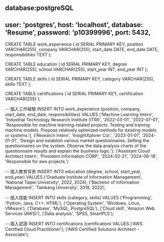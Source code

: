 database:postgreSQL
------------------------
user: 'postgres',
host: 'localhost',
database: 'Resume',
password: 'p10399996',
port: 5432,
------------------------
CREATE TABLE work_experience (
    id SERIAL PRIMARY KEY,
    position VARCHAR(255),
    company VARCHAR(255),
    start_date DATE,
    end_date DATE,
    responsibilities TEXT
);

CREATE TABLE education (
    id SERIAL PRIMARY KEY,
    degree VARCHAR(255),
    school VARCHAR(255),
    start_year INT,
    end_year INT
);

CREATE TABLE skills (
    id SERIAL PRIMARY KEY,
    category VARCHAR(255),
    skills TEXT
);

CREATE TABLE certifications (
    id SERIAL PRIMARY KEY,
    certification VARCHAR(255)
);

-- 插入工作經驗
INSERT INTO work_experience (position, company, start_date, end_date, responsibilities) VALUES
('Machine Learning Intern', 'Industrial Technology Research Institute (ITRI)', '2022-03-01', '2022-07-01', 'Responsible for machine learning-related projects. Testing and training machine models. Propose relatively optimized methods for existing models or systems.'),
('Research Intern', 'InsightXplorer Cor.', '2023-01-01', '2024-01-01', 'Design and establish various market questionnaires. Setting the questionnaires on the system. Observe the data analysis charts of the questionnaire results and explain the business logic.');
('Assistant Cloud Architect Intern', 'President Information CORP', '2024-02-21', '2024-06-18', 'Responsible for aws projects.')

-- 插入教育背景
INSERT INTO education (degree, school, start_year, end_year) VALUES
('Graduate Institute of Information Management', 'National Taipei University', 2022, 2024),
('Bachelor of Information Management', 'Tamkang University', 2018, 2022);

-- 插入技能
INSERT INTO skills (category, skills) VALUES
('Programming', 'Python, Java, C++, HTML'),
('Operating System', 'Windows, Linux, VMware'),
('Database', 'MySQL, PostgreSQL'),
('Cloud skill', 'Amazon Web Services (AWS)'),
('Data analysis', 'SPSS, SmartPLS');

-- 插入認證
INSERT INTO certifications (certification) VALUES
('AWS Certified Cloud Practitioner'),
('AWS Certified Solutions Architect - Associate');
